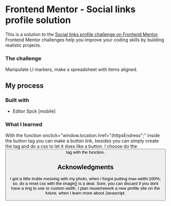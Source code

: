 # Frontend Mentor - Social links profile solution

This is a solution to the [Social links profile challenge on Frontend Mentor](https://www.frontendmentor.io/challenges/social-links-profile-UG32l9m6dQ). Frontend Mentor challenges help you improve your coding skills by building realistic projects. 

### The challenge
 Manipulate LI markers, make a spreadsheet with items aligned.

## My process

### Built with
- Editor Spck [mobile]

### What I learned
 With the function onclick="window.location.href="(httpsEndress";" inside the button tag you can make a button link, besides you can simply create the <a> tag and do a css to let it does like a button. I choose do the <button> tag with the function.

## Acknowledgments

I got a little truble messing with my photo, when i forgot putting max-width:100%; so, do a reset css with the image{} is a deal. Sure, you can discard if you dont have a img to use or custom width. I plan reuse/rework a new profile site on the future, when i learn more about Javascript.